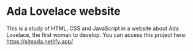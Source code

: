 # Ada Lovelace website

This is a study of HTML, CSS and JavaScript in a website about Ada Lovelace, the first woman to develop.
You can access this project here: https://siteada.netlify.app/ 
